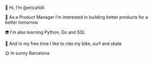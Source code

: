   👋 Hi, I’m @ericafolli
  
  🐙 As a Product Manager I’m interested in building better products for a better tomorrow
  
  👽 I’m also learning Python, Go and SQL
  
  🍃 And in my free time I like to ride my bike, surf and skate
  
  🌞 In sunny Barcelona
